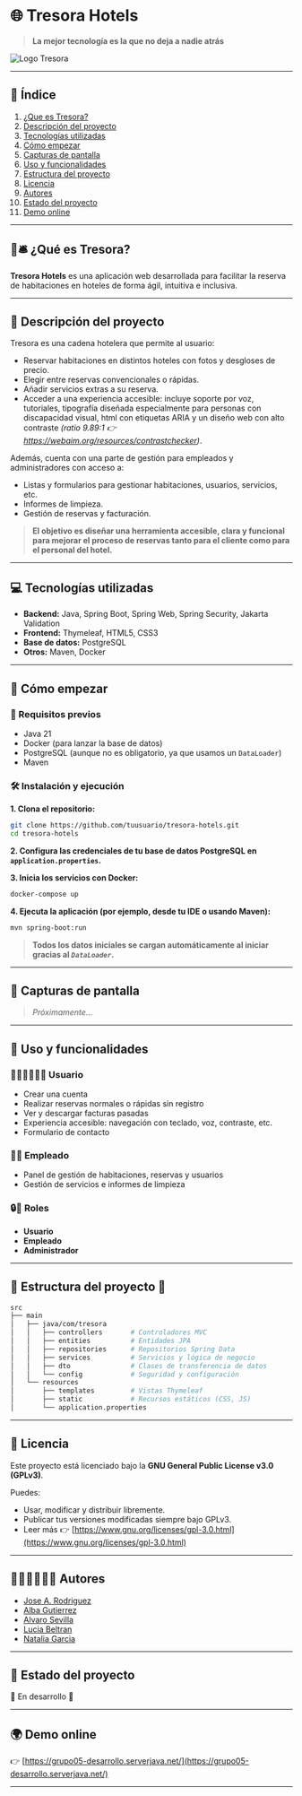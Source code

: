 # 🌐 Tresora Hotels

> **La mejor tecnología es la que no deja a nadie atrás**

![Logo Tresora](static/images/LogoTresora.png)

---

## 📑 Índice

1. [¿Que es Tresora?](#-¿qué-es-Tresora?)
2. [Descripción del proyecto](#-descripción-del-proyecto)
3. [Tecnologías utilizadas](#-tecnologías-utilizadas)
4. [Cómo empezar](#-cómo-empezar)
5. [Capturas de pantalla](#-capturas-de-pantalla)
6. [Uso y funcionalidades](#-uso-y-funcionalidades)
7. [Estructura del proyecto](#-estructura-del-proyecto)
8. [Licencia](#-licencia)
9. [Autores](#-autores)
10. [Estado del proyecto](#-estado-del-proyecto)
11. [Demo online](#-demo-online)

---

## 🏨🛎️ ¿Qué es Tresora? 

**Tresora Hotels** es una aplicación web desarrollada para facilitar la reserva de habitaciones en hoteles de forma ágil, intuitiva e inclusiva.

---

## 📝 Descripción del proyecto

Tresora es una cadena hotelera que permite al usuario:

- Reservar habitaciones en distintos hoteles con fotos y desgloses de precio.
- Elegir entre reservas convencionales o rápidas.
- Añadir servicios extras a su reserva.
- Acceder a una experiencia accesible: incluye soporte por voz, tutoriales, tipografía diseñada especialmente para personas con discapacidad visual, html con etiquetas ARIA y un diseño web con alto contraste *(ratio 9.89:1 👉 https://webaim.org/resources/contrastchecker)*.

Además, cuenta con una parte de gestión para empleados y administradores con acceso a:

- Listas y formularios para gestionar habitaciones, usuarios, servicios, etc.
- Informes de limpieza.
- Gestión de reservas y facturación.

> **El objetivo es diseñar una herramienta accesible, clara y funcional para mejorar el proceso de reservas tanto para el cliente como para el personal del hotel.**

---

## 💻 Tecnologías utilizadas

- **Backend:** Java, Spring Boot, Spring Web, Spring Security, Jakarta Validation
- **Frontend:** Thymeleaf, HTML5, CSS3
- **Base de datos:** PostgreSQL
- **Otros:** Maven, Docker

---

## 🚀 Cómo empezar

### 🧩 Requisitos previos

- Java 21
- Docker (para lanzar la base de datos)
- PostgreSQL (aunque no es obligatorio, ya que usamos un `DataLoader`)
- Maven

### 🛠️ Instalación y ejecución 

**1. Clona el repositorio:**
   ```bash
   git clone https://github.com/tuusuario/tresora-hotels.git
   cd tresora-hotels
   ```

**2. Configura las credenciales de tu base de datos PostgreSQL en `application.properties`.**

**3. Inicia los servicios con Docker:**
   ```bash
   docker-compose up
   ```

**4. Ejecuta la aplicación (por ejemplo, desde tu IDE o usando Maven):**
   ```bash
   mvn spring-boot:run
   ```

> **Todos los datos iniciales se cargan automáticamente al iniciar gracias al ***`DataLoader`***.**

---

## 📸 Capturas de pantalla

> *Próximamente...*

---

## 🔎 Uso y funcionalidades

### 🙋🏻‍♂️🙋🏾‍♀️ Usuario

- Crear una cuenta
- Realizar reservas normales o rápidas sin registro
- Ver y descargar facturas pasadas
- Experiencia accesible: navegación con teclado, voz, contraste, etc.
- Formulario de contacto

### 🧑‍💼 Empleado

- Panel de gestión de habitaciones, reservas y usuarios
- Gestión de servicios e informes de limpieza

### 🔒🔑 Roles

- **Usuario**
- **Empleado**
- **Administrador**

---

## 📁 Estructura del proyecto 📂

```bash
src
├── main
│   ├── java/com/tresora
│   │   ├── controllers       # Controladores MVC
│   │   ├── entities          # Entidades JPA
│   │   ├── repositories      # Repositorios Spring Data
│   │   ├── services          # Servicios y lógica de negocio
│   │   ├── dto               # Clases de transferencia de datos
│   │   └── config            # Seguridad y configuración
│   └── resources
│       ├── templates         # Vistas Thymeleaf
│       ├── static            # Recursos estáticos (CSS, JS)
│       └── application.properties
```


---

## 📜 Licencia

Este proyecto está licenciado bajo la **GNU General Public License v3.0 (GPLv3)**.

Puedes:

- Usar, modificar y distribuir libremente.
- Publicar tus versiones modificadas siempre bajo GPLv3.
- Leer más 👉 [https://www.gnu.org/licenses/gpl-3.0.html](https://www.gnu.org/licenses/gpl-3.0.html)

---

## 👨🏾‍💻👩🏼‍💻 Autores

- [Jose A. Rodriguez](https://github.com/DoctoreJekyll)
- [Alba Gutierrez](https://github.com/AlbaGutierrezGarcia)
- [Alvaro Sevilla](https://github.com/alvarosevilla96)
- [Lucia Beltran](https://github.com/Lu-web165)
- [Natalia Garcia](https://github.com/natgarrod)

---

## 🚧 Estado del proyecto

🔧 En desarrollo 🔧

---

## 🌍 Demo online

👉 [https://grupo05-desarrollo.serverjava.net/](https://grupo05-desarrollo.serverjava.net/)

---
